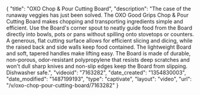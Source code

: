 {
    "title": "OXO Chop & Pour Cutting Board",
    "description": "The case of the runaway veggies has just been solved. The OXO Good Grips Chop & Pour Cutting Board makes chopping and transporting ingredients simple and efficient. Use the Board's corner spout to neatly guide food from the Board directly into bowls, pots or pans without spilling onto stovetops or counters. A generous, flat cutting surface allows for efficient slicing and dicing, while the raised back and side walls keep food contained.  The lightweight Board and soft, tapered handles make lifting easy. The Board is made of durable, non-porous, odor-resistant polypropylene that resists deep scratches and won't dull sharp knives and non-slip edges keep the Board from slipping.  Dishwasher safe.",
    "videoid": "7163282",
    "date_created": "1354830003",
    "date_modified": "1487199193",
    "type": "captivate",
    "layout": "video",
    "url": "\/v\/oxo-chop-pour-cutting-board\/7163282"
}